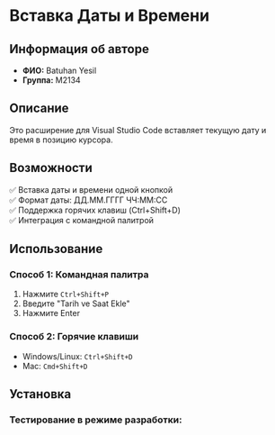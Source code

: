 # Вставка Даты и Времени

## Информация об авторе
- **ФИО:** Batuhan Yesil
- **Группа:** M2134


## Описание
Это расширение для Visual Studio Code вставляет текущую дату и время в позицию курсора.

## Возможности
✅ Вставка даты и времени одной кнопкой  
✅ Формат даты: ДД.ММ.ГГГГ ЧЧ:ММ:СС  
✅ Поддержка горячих клавиш (Ctrl+Shift+D)  
✅ Интеграция с командной палитрой

## Использование

### Способ 1: Командная палитра
1. Нажмите `Ctrl+Shift+P`
2. Введите "Tarih ve Saat Ekle"
3. Нажмите Enter

### Способ 2: Горячие клавиши
- Windows/Linux: `Ctrl+Shift+D`
- Mac: `Cmd+Shift+D`

## Установка

### Тестирование в режиме разработки:
```bash